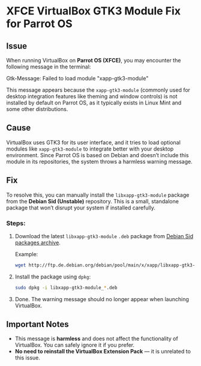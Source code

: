 # XFCE VirtualBox GTK3 Module Fix for Parrot OS

## Issue

When running VirtualBox on **Parrot OS (XFCE)**, you may encounter the following message in the terminal:

Gtk-Message: Failed to load module "xapp-gtk3-module"


This message appears because the `xapp-gtk3-module` (commonly used for desktop integration features like theming and window controls) is not installed by default on Parrot OS, as it typically exists in Linux Mint and some other distributions.

## Cause

VirtualBox uses GTK3 for its user interface, and it tries to load optional modules like `xapp-gtk3-module` to integrate better with your desktop environment. Since Parrot OS is based on Debian and doesn’t include this module in its repositories, the system throws a harmless warning message.

## Fix

To resolve this, you can manually install the `libxapp-gtk3-module` package from the **Debian Sid (Unstable)** repository. This is a small, standalone package that won’t disrupt your system if installed carefully.

### Steps:

1. Download the latest `libxapp-gtk3-module` `.deb` package from [Debian Sid packages archive](https://packages.debian.org/sid/libxapp-gtk3-module).

    Example:
    ```bash
    wget http://ftp.de.debian.org/debian/pool/main/x/xapp/libxapp-gtk3-module_2.8.2-1_amd64.deb
    ```

2. Install the package using `dpkg`:
    ```bash
    sudo dpkg -i libxapp-gtk3-module_*.deb
    ```

3. Done. The warning message should no longer appear when launching VirtualBox.

## Important Notes

- This message is **harmless** and does not affect the functionality of VirtualBox. You can safely ignore it if you prefer.
- **No need to reinstall the VirtualBox Extension Pack** — it is unrelated to this issue.


